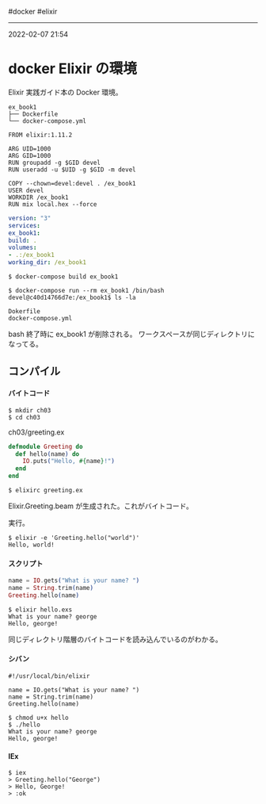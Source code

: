 #docker #elixir 

---
2022-02-07  21:54

# docker  Elixir の環境

Elixir 実践ガイド本の Docker 環境。

```shell
ex_book1
├── Dockerfile
└── docker-compose.yml
```

```docker:Dockerfile
FROM elixir:1.11.2

ARG UID=1000
ARG GID=1000
RUN groupadd -g $GID devel
RUN useradd -u $UID -g $GID -m devel

COPY --chown=devel:devel . /ex_book1
USER devel
WORKDIR /ex_book1
RUN mix local.hex --force
```

```yaml:docker-compose.yml
version: "3"
services:
ex_book1:
build: .
volumes:
- .:/ex_book1
working_dir: /ex_book1
```

```shell
$ docker-compose build ex_book1

$ docker-compose run --rm ex_book1 /bin/bash
devel@c40d14766d7e:/ex_book1$ ls -la

Dokerfile
docker-compose.yml
```

bash 終了時に ex_book1 が削除される。
ワークスペースが同じディレクトリになってる。

## コンパイル

#### バイトコード

```shell
$ mkdir ch03
$ cd ch03
```

ch03/greeting.ex

```elixier:ch03/greeting.ex
defmodule Greeting do
  def hello(name) do
    IO.puts("Hello, #{name}!")
  end
end
```

```shell
$ elixirc greeting.ex
```

Elixir.Greeting.beam が生成された。これがバイトコード。

実行。

```shell
$ elixir -e 'Greeting.hello("world")'
Hello, world!
```


#### スクリプト

```elixir:ch03/hello.exs
name = IO.gets("What is your name? ")
name = String.trim(name)
Greeting.hello(name)
```

```shell
$ elixir hello.exs
What is your name? george
Hello, george!
```

同じディレクトリ階層のバイトコードを読み込んでいるのがわかる。

#### シバン

```shell:ch03/hello
#!/usr/local/bin/elixir

name = IO.gets("What is your name? ")
name = String.trim(name)
Greeting.hello(name)
```

```shell
$ chmod u+x hello
$ ./hello
What is your name? george
Hello, george!
```

#### IEx
```shell
$ iex
> Greeting.hello("George")
> Hello, George!
> :ok
```

